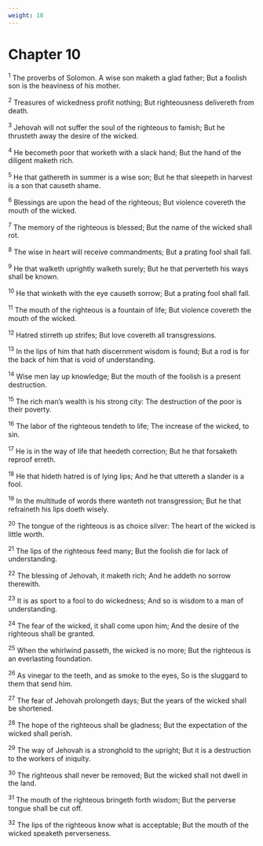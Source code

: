 ```yaml
---
weight: 10
---
```


# Chapter 10

<sup>1</sup> The proverbs of Solomon. A wise son maketh a glad father; But a foolish son is the heaviness of his mother. 

<sup>2</sup> Treasures of wickedness profit nothing; But righteousness delivereth from death. 

<sup>3</sup> Jehovah will not suffer the soul of the righteous to famish; But he thrusteth away the desire of the wicked. 

<sup>4</sup> He becometh poor that worketh with a slack hand; But the hand of the diligent maketh rich. 

<sup>5</sup> He that gathereth in summer is a wise son; But he that sleepeth in harvest is a son that causeth shame. 

<sup>6</sup> Blessings are upon the head of the righteous; But violence covereth the mouth of the wicked. 

<sup>7</sup> The memory of the righteous is blessed; But the name of the wicked shall rot. 

<sup>8</sup> The wise in heart will receive commandments; But a prating fool shall fall. 

<sup>9</sup> He that walketh uprightly walketh surely; But he that perverteth his ways shall be known. 

<sup>10</sup> He that winketh with the eye causeth sorrow; But a prating fool shall fall. 

<sup>11</sup> The mouth of the righteous is a fountain of life; But violence covereth the mouth of the wicked. 

<sup>12</sup> Hatred stirreth up strifes; But love covereth all transgressions. 

<sup>13</sup> In the lips of him that hath discernment wisdom is found; But a rod is for the back of him that is void of understanding. 

<sup>14</sup> Wise men lay up knowledge; But the mouth of the foolish is a present destruction. 

<sup>15</sup> The rich man’s wealth is his strong city: The destruction of the poor is their poverty. 

<sup>16</sup> The labor of the righteous tendeth to life; The increase of the wicked, to sin. 

<sup>17</sup> He is in the way of life that heedeth correction; But he that forsaketh reproof erreth. 

<sup>18</sup> He that hideth hatred is of lying lips; And he that uttereth a slander is a fool. 

<sup>19</sup> In the multitude of words there wanteth not transgression; But he that refraineth his lips doeth wisely. 

<sup>20</sup> The tongue of the righteous is as choice silver: The heart of the wicked is little worth. 

<sup>21</sup> The lips of the righteous feed many; But the foolish die for lack of understanding. 

<sup>22</sup> The blessing of Jehovah, it maketh rich; And he addeth no sorrow therewith. 

<sup>23</sup> It is as sport to a fool to do wickedness; And so is wisdom to a man of understanding. 

<sup>24</sup> The fear of the wicked, it shall come upon him; And the desire of the righteous shall be granted. 

<sup>25</sup> When the whirlwind passeth, the wicked is no more; But the righteous is an everlasting foundation. 

<sup>26</sup> As vinegar to the teeth, and as smoke to the eyes, So is the sluggard to them that send him. 

<sup>27</sup> The fear of Jehovah prolongeth days; But the years of the wicked shall be shortened. 

<sup>28</sup> The hope of the righteous shall be gladness; But the expectation of the wicked shall perish. 

<sup>29</sup> The way of Jehovah is a stronghold to the upright; But it is a destruction to the workers of iniquity. 

<sup>30</sup> The righteous shall never be removed; But the wicked shall not dwell in the land. 

<sup>31</sup> The mouth of the righteous bringeth forth wisdom; But the perverse tongue shall be cut off. 

<sup>32</sup> The lips of the righteous know what is acceptable; But the mouth of the wicked speaketh perverseness. 


